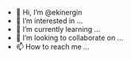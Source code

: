 - 👋 Hi, I’m @ekinergin
- 👀 I’m interested in ...
- 🌱 I’m currently learning ...
- 💞️ I’m looking to collaborate on ...
- 📫 How to reach me ...

<!---
ekinergin/ekinergin is a ✨ special ✨ repository because its `README.md` (this file) appears on your GitHub profile.
You can click the Preview link to take a look at your changes.
--->
